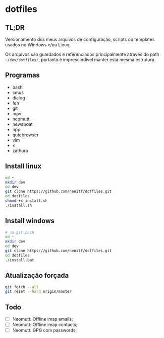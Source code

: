 # dotfiles
## TL;DR
Versionamento dos meus arquivos de configuração, scripts ou templates usados no Windows e/ou Linux.

Os arquivos são guardados e referenciados principalmente através do path ``~/dev/dotfiles/``, portanto é imprescindível manter esta mesma estrutura.

## Programas
* bash
* cmus
* dialog
* feh
* git
* mpv
* neomutt
* newsboat
* npp
* qutebrowser
* vim
* x
* zathura

## Install linux
 
```bash
cd ~
mkdir dev
cd dev
git clone https://github.com/nenitf/dotfiles.git
cd dotfiles
chmod +x install.sh
./install.sh
```

## Install windows
 <!-- Inserir tutorial de configuração windows -->
```bash
# no git bash
cd ~
mkdir dev
cd dev
git clone https://github.com/nenitf/dotfiles.git
cd dotfiles
./install.bat
```

## Atualização forçada

```bash
git fetch --all
git reset --hard origin/master
```

## Todo
* [ ] Neomutt: Offline imap emails;
* [ ] Neomutt: Offline imap contacts;
* [ ] Neomutt: GPG com passwords;
